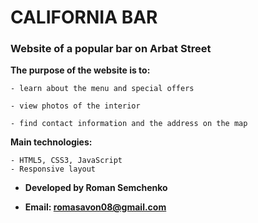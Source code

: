 # CALIFORNIA BAR
### Website of a popular bar on Arbat Street
**The purpose of the website is to:**

    - learn about the menu and special offers

    - view photos of the interior

    - find contact information and the address on the map

**Main technologies:**

    - HTML5, CSS3, JavaScript
    - Responsive layout

* **Developed by Roman Semchenko**

* **Email: romasavon08@gmail.com**
